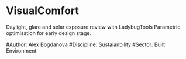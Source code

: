 # VisualComfort
Daylight, glare and solar exposure review with LadybugTools
Parametric optimisation for early design stage.

#Author: Alex Bogdanova
#Discipline: Sustaianbility
#Sector: Built Environment
